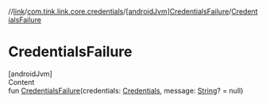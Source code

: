 //[link](../../index.md)/[com.tink.link.core.credentials](../index.md)/[[androidJvm]CredentialsFailure](index.md)/[CredentialsFailure](-credentials-failure.md)



# CredentialsFailure  
[androidJvm]  
Content  
fun [CredentialsFailure](-credentials-failure.md)(credentials: [Credentials](../../com.tink.model.credentials/[android-jvm]-credentials/index.md), message: [String](https://kotlinlang.org/api/latest/jvm/stdlib/kotlin/-string/index.html)? = null)  



